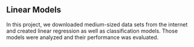 ## Linear Models

In this project, we downloaded medium-sized data sets from the internet and created linear regression as well as classification models. 
Those models were analyzed and their performance was evaluated. 

